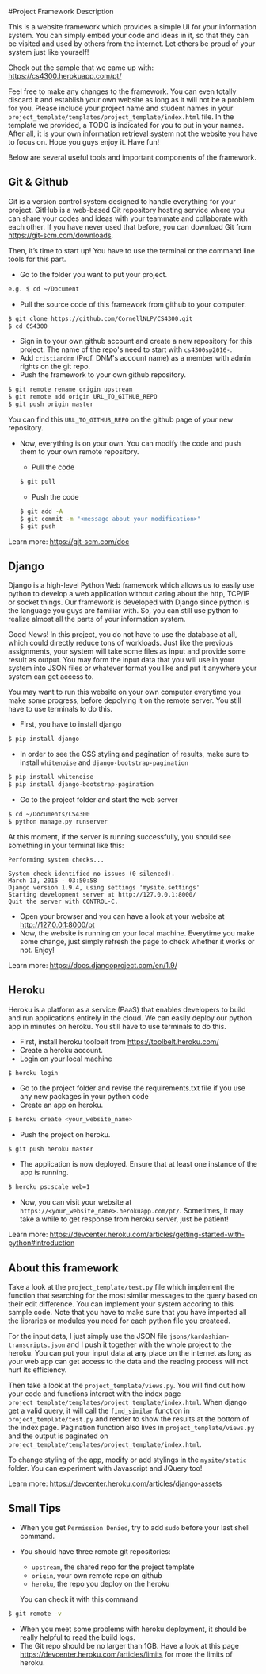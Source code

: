 #Project Framework Description

This is a website framework which provides a simple UI for your information system. You can simply embed your code and ideas in it, so that they can be visited and used by others from the internet. Let others be proud of your system just like yourself!

Check out the sample that we came up with: https://cs4300.herokuapp.com/pt/

Feel free to make any changes to the framework. You can even totally discard it and establish your own website as long as it will not be a problem for you. Please include your project name and student names in your `project_template/templates/project_template/index.html` file. In the template we provided, a TODO is indicated for you to put in your names. After all, it is your own information retrieval system not the website you have to focus on. Hope you guys enjoy it. Have fun!

Below are several useful tools and important components of the framework. 

## Git & Github
Git is a version control system designed to handle everything for your project. GitHub is a web-based Git repository hosting service where you can share your codes and ideas with your teammate and collaborate with each other. If you have never used that before, you can download Git from https://git-scm.com/downloads. 

Then, it’s time to start up! You have to use the terminal or the command line tools for this part.
- Go to the folder you want to put your project. 
```sh
e.g. $ cd ~/Document  
```
- Pull the source code of this framework from github to your computer.
```sh
$ git clone https://github.com/CornellNLP/CS4300.git
$ cd CS4300
```
- Sign in to your own github account and create a new repository for this project. The name of the repo's need to start with `cs4300sp2016-`.
- Add `cristiandnm` (Prof. DNM's account name) as a member with admin rights on the git repo. 
- Push the framework to your own github repository.
```sh
$ git remote rename origin upstream
$ git remote add origin URL_TO_GITHUB_REPO
$ git push origin master
```
  You can find this `URL_TO_GITHUB_REPO` on the github page of your new repository.
- Now, everything is on your own. You can modify the code and push them to your own remote repository. 

	- Pull the code 
	```sh
	$ git pull
	```
	- Push the code 
	```sh
	$ git add -A
	$ git commit -m "<message about your modification>"
	$ git push
	```

Learn more: 
https://git-scm.com/doc

## Django
Django is a high-level Python Web framework which allows us to easily use python to develop a web application without caring about the http, TCP/IP or socket things. Our framework is developed with Django since python is the language you guys are familiar with. So, you can still use python to realize almost all the parts of your information system.

Good News! In this project, you do not have to use the database at all, which could directly reduce tons of workloads. Just like the previous assignments, your system will take some files as input and provide some result as output. You may form the input data that you will use in your system into JSON files or whatever format you like and put it anywhere your system can get access to.

You may want to run this website on your own computer everytime you make some progress, before depolying it on the remote server. You still have to use terminals to do this.
- First, you have to install django
```sh
$ pip install django
```
- In order to see the CSS styling and pagination of results, make sure to install `whitenoise` and `django-bootstrap-pagination`
```sh
$ pip install whitenoise
$ pip install django-bootstrap-pagination
```
- Go to the project folder and start the web server
```sh
$ cd ~/Documents/CS4300
$ python manage.py runserver
```
  
  At this moment, if the server is running successfully, you should see something in your terminal like this:
```
Performing system checks...

System check identified no issues (0 silenced).
March 13, 2016 - 03:50:58
Django version 1.9.4, using settings 'mysite.settings'
Starting development server at http://127.0.0.1:8000/
Quit the server with CONTROL-C.
```
- Open your browser and you can have a look at your website at http://127.0.0.1:8000/pt
- Now, the website is running on your local machine. Everytime you make some change, just simply refresh the page to check whether it works or not. Enjoy!

Learn more:
https://docs.djangoproject.com/en/1.9/

## Heroku
Heroku is a platform as a service (PaaS) that enables developers to build and run applications entirely in the cloud. We can easily deploy our python app in minutes on heroku. You still have to use terminals to do this.

- First, install heroku toolbelt from https://toolbelt.heroku.com/
- Create a heroku account.
- Login on your local machine
```sh
$ heroku login
```
- Go to the project folder and revise the requirements.txt file if you use any new packages in your python code
- Create an app on heroku.
```sh
$ heroku create <your_website_name>
```
- Push the project on heroku.
```
$ git push heroku master
```
- The application is now deployed. Ensure that at least one instance of the app is running.
```sh
$ heroku ps:scale web=1
```
- Now, you can visit your website at `https://<your_website_name>.herokuapp.com/pt/`. Sometimes, it may take a while to get response from heroku server, just be patient!

Learn more:
https://devcenter.heroku.com/articles/getting-started-with-python#introduction

## About this framework
Take a look at the `project_template/test.py` file which implement the function that searching for the most similar messages to the query based on their edit difference. You can implement your system accoring to this sample code. Note that you have to make sure that you have imported all the libraries or modules you need for each python file you createed. 

For the input data, I just simply use the JSON file `jsons/kardashian-transcripts.json` and I push it together with the whole project to the heroku. You can put your input data at any place on the internet as long as your web app can get access to the data and the reading process will not hurt its efficiency.

Then take a look at the `project_template/views.py`. You will find out how your code and functions interact with the index page  `project_template/templates/project_template/index.html`. When django get a valid query, it will call the `find_similar` function in `project_template/test.py` and render to show the results at the bottom of the index page. Pagination function also lives in `project_template/views.py` and the output is paginated on `project_template/templates/project_template/index.html`.

To change styling of the app, modify or add stylings in the `mysite/static` folder. You can experiment with Javascript and JQuery too!

Learn more:
https://devcenter.heroku.com/articles/django-assets

## Small Tips
- When you get `Permission Denied`, try to add `sudo` before your last shell command.
- You should have three remote git repositories: 
	- `upstream`, the shared repo for the project template
	- `origin`, your own remote repo on github
	- `heroku`, the repo you deploy on the heroku
  
  You can check it with this command
```sh
$ git remote -v
```
- When you meet some problems with heroku deployment, it should be really helpful to read the build logs.
- The Git repo should be no larger than 1GB. Have a look at this page https://devcenter.heroku.com/articles/limits for more the limits of heroku. 
